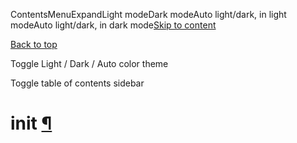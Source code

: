 ContentsMenuExpandLight modeDark modeAuto light/dark, in light modeAuto light/dark, in dark mode[Skip to content](https://docs.manim.community/en/stable/reference/manim.cli.init.html#furo-main-content)

[Back to top](https://docs.manim.community/en/stable/reference/manim.cli.init.html#)

Toggle Light / Dark / Auto color theme

Toggle table of contents sidebar

# init [¶](https://docs.manim.community/en/stable/reference/manim.cli.init.html\#module-manim.cli.init "Link to this heading")